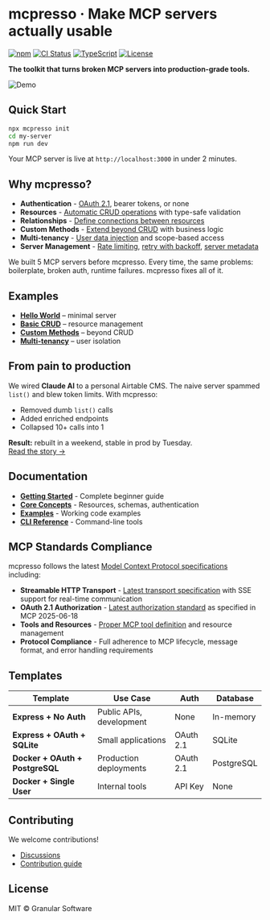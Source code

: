 # mcpresso · Make MCP servers actually usable

[![npm](https://img.shields.io/npm/v/mcpresso.svg)](https://www.npmjs.com/package/mcpresso)
[![CI Status](https://github.com/granular-software/mcpresso/workflows/CI/badge.svg)](https://github.com/granular-software/mcpresso/actions)
[![TypeScript](https://img.shields.io/badge/TypeScript-5.0+-blue.svg)](https://www.typescriptlang.org/)
[![License](https://img.shields.io/badge/license-MIT-blue.svg)](LICENSE)

**The toolkit that turns broken MCP servers into production-grade tools.**

![Demo](https://github.com/valentinsimplifier/documentation/blob/main/gif.gif)

## Quick Start

```bash
npx mcpresso init
cd my-server
npm run dev
```

Your MCP server is live at `http://localhost:3000` in under 2 minutes.

## Why mcpresso?

- **Authentication** - [OAuth 2.1](https://github.com/granular-software/template-docker-oauth-postgresql), bearer tokens, or none
- **Resources** - [Automatic CRUD operations](./examples/basic-crud.ts) with type-safe validation
- **Relationships** - [Define connections between resources](./docs/core-concepts.md#relationships)
- **Custom Methods** - [Extend beyond CRUD](./examples/custom-methods.ts) with business logic
- **Multi-tenancy** - [User data injection](./examples/multi-tenancy.ts) and scope-based access
- **Server Management** - [Rate limiting](./examples/rate-limiting.ts), [retry with backoff](./examples/retry-with-backoff.ts), [server metadata](./examples/server-metadata.ts)

We built 5 MCP servers before mcpresso. Every time, the same problems: boilerplate, broken auth, runtime failures. mcpresso fixes all of it.

## Examples

- **[Hello World](./examples/hello-world.ts)** – minimal server
- **[Basic CRUD](./examples/basic-crud.ts)** – resource management
- **[Custom Methods](./examples/custom-methods.ts)** – beyond CRUD
- **[Multi-tenancy](./examples/multi-tenancy.ts)** – user isolation

## From pain to production

We wired **Claude AI** to a personal Airtable CMS. The naive server spammed `list()` and blew token limits. With mcpresso:

- Removed dumb `list()` calls
- Added enriched endpoints
- Collapsed 10+ calls into 1

**Result:** rebuilt in a weekend, stable in prod by Tuesday.  
[Read the story →](https://medium.com/p/08730db7ab8c)

## Documentation

- **[Getting Started](./docs/getting-started.md)** - Complete beginner guide
- **[Core Concepts](./docs/core-concepts.md)** - Resources, schemas, authentication
- **[Examples](./examples/)** - Working code examples
- **[CLI Reference](./docs/cli-reference.md)** - Command-line tools

## MCP Standards Compliance

mcpresso follows the latest [Model Context Protocol specifications](https://modelcontextprotocol.io/specification/2025-06-18/basic) including:
- **Streamable HTTP Transport** - [Latest transport specification](https://modelcontextprotocol.io/specification/2025-06-18/basic/transports) with SSE support for real-time communication
- **OAuth 2.1 Authorization** - [Latest authorization standard](https://modelcontextprotocol.io/specification/2025-06-18/basic/authorization) as specified in MCP 2025-06-18
- **Tools and Resources** - [Proper MCP tool definition](https://modelcontextprotocol.io/specification/2025-06-18/server/tools) and resource management
- **Protocol Compliance** - Full adherence to MCP lifecycle, message format, and error handling requirements

## Templates

| Template | Use Case | Auth | Database |
|----------|----------|------|----------|
| **Express + No Auth** | Public APIs, development | None | In-memory |
| **Express + OAuth + SQLite** | Small applications | OAuth 2.1 | SQLite |
| **Docker + OAuth + PostgreSQL** | Production deployments | OAuth 2.1 | PostgreSQL |
| **Docker + Single User** | Internal tools | API Key | None |

## Contributing

We welcome contributions!  
- [Discussions](https://github.com/granular-software/mcpresso/discussions)  
- [Contribution guide](CONTRIBUTING.md)

## License

MIT © Granular Software